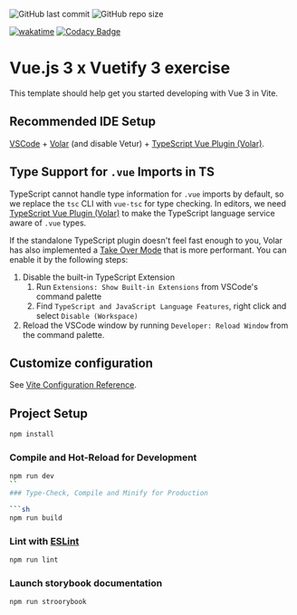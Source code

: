 ![GitHub last commit](https://img.shields.io/github/last-commit/mrstandu33/vue3-vuetify3-exercise/master)
![GitHub repo size](https://img.shields.io/github/repo-size/mrstandu33/vue3-vuetify3-exercise)

[![wakatime](https://wakatime.com/badge/user/06011a48-a97d-4bc2-a58e-60ce7ff5a743/project/63dc64b4-faa4-4d77-8381-5655bb4a90b7.svg)](https://wakatime.com/@MrStanDu33/projects/kmckhgmulb?start=2023-04-02&end=2023-04-03)
[![Codacy Badge](https://app.codacy.com/project/badge/Grade/64961ca4c11d41ffa68375c287c80e0c)](https://app.codacy.com/gh/MrStanDu33/vue3-vuetify3-exercise/dashboard?utm_source=gh&utm_medium=referral&utm_content=&utm_campaign=Badge_grade)

# Vue.js 3 x Vuetify 3 exercise

This template should help get you started developing with Vue 3 in Vite.

## Recommended IDE Setup

[VSCode](https://code.visualstudio.com/) + [Volar](https://marketplace.visualstudio.com/items?itemName=Vue.volar) (and disable Vetur) + [TypeScript Vue Plugin (Volar)](https://marketplace.visualstudio.com/items?itemName=Vue.vscode-typescript-vue-plugin).

## Type Support for `.vue` Imports in TS

TypeScript cannot handle type information for `.vue` imports by default, so we replace the `tsc` CLI with `vue-tsc` for type checking. In editors, we need [TypeScript Vue Plugin (Volar)](https://marketplace.visualstudio.com/items?itemName=Vue.vscode-typescript-vue-plugin) to make the TypeScript language service aware of `.vue` types.

If the standalone TypeScript plugin doesn't feel fast enough to you, Volar has also implemented a [Take Over Mode](https://github.com/johnsoncodehk/volar/discussions/471#discussioncomment-1361669) that is more performant. You can enable it by the following steps:

1. Disable the built-in TypeScript Extension
   1. Run `Extensions: Show Built-in Extensions` from VSCode's command palette
   2. Find `TypeScript and JavaScript Language Features`, right click and select `Disable (Workspace)`
2. Reload the VSCode window by running `Developer: Reload Window` from the command palette.

## Customize configuration

See [Vite Configuration Reference](https://vitejs.dev/config/).

## Project Setup

```sh
npm install
```

### Compile and Hot-Reload for Development

````sh
npm run dev
``
### Type-Check, Compile and Minify for Production

```sh
npm run build
````

### Lint with [ESLint](https://eslint.org/)

```sh
npm run lint
```

### Launch storybook documentation

```sh
npm run stroorybook
```
